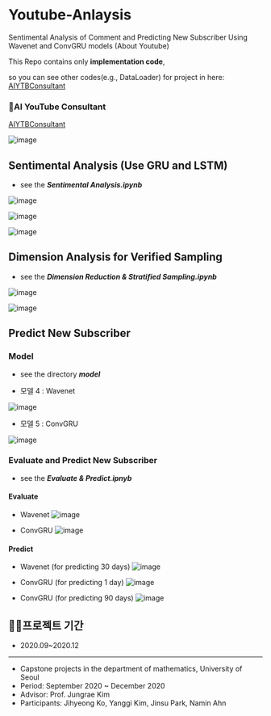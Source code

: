 # Youtube-Anlaysis
Sentimental Analysis of Comment and Predicting New Subscriber Using Wavenet and ConvGRU models (About Youtube)

This Repo contains only **implementation code**,

so you can see other codes(e.g., DataLoader) for project in here: [AIYTBConsultant](https://github.com/sjinu96/AIYTBConsultant)

### 🤡AI YouTube Consultant
[AIYTBConsultant](https://github.com/iloveslowfood/AIYTBConsultant)

![image](https://user-images.githubusercontent.com/71121461/130931377-c8126092-24e3-4038-a1cc-e98b5d31d5ec.png)



## Sentimental Analysis (Use GRU and LSTM)
* see the ***Sentimental Analysis.ipynb***


![image](https://user-images.githubusercontent.com/71121461/130931929-b6b4bd6e-631c-41ce-843c-09671253e52a.png)

![image](https://user-images.githubusercontent.com/71121461/130932659-4b20a422-9516-4067-bfe3-f0a91dc55fae.png)


![image](https://user-images.githubusercontent.com/71121461/130932244-af5cb52f-0fed-448a-afbf-690af4d2a717.png)


## Dimension Analysis for Verified Sampling
* see the ***Dimension Reduction & Stratified Sampling.ipynb***

![image](https://user-images.githubusercontent.com/71121461/130931765-9e49f0bb-c7aa-4572-8e15-bc466c0c14ae.png)

![image](https://user-images.githubusercontent.com/71121461/130931787-50220c03-fc25-4b91-b06e-2b857490d4ac.png)



## Predict New Subscriber

### Model
* see the directory ***model***

* 모델 4 : Wavenet

![image](https://user-images.githubusercontent.com/71121461/130923095-44d43420-fb92-4345-ad9c-88d35f6a9c3c.png)
* 모델 5 : ConvGRU

![image](https://user-images.githubusercontent.com/71121461/130923134-63224b2a-b4d8-4023-aeac-f47128b5229e.png)

### Evaluate and Predict New Subscriber
* see the ***Evaluate & Predict.ipnyb***

#### Evaluate

* Wavenet
![image](https://user-images.githubusercontent.com/71121461/130932482-8847c715-f9c1-40cf-a206-112fa4f89830.png)

* ConvGRU
![image](https://user-images.githubusercontent.com/71121461/130932926-e655c60a-3f55-4d16-ab7a-8a9d5105123c.png)


#### Predict

* Wavenet (for predicting 30 days)
![image](https://user-images.githubusercontent.com/71121461/130923410-967d38a7-f8ec-44e8-aa35-435ba956e53b.png)

* ConvGRU (for predicting 1 day)
![image](https://user-images.githubusercontent.com/71121461/130924269-7851e75b-fddb-42d4-9d9f-3bdd107d7de6.png)

* ConvGRU (for predicting 90 days)
![image](https://user-images.githubusercontent.com/71121461/130932578-2a0189c7-2703-476c-9bc1-8ba4b636715a.png)




## 🏃‍♂️프로젝트 기간
* 2020.09~2020.12

---
* Capstone projects in the department of mathematics, University of Seoul
* Period: September 2020 ~ December 2020
* Advisor: Prof. Jungrae Kim
* Participants: Jihyeong Ko, Yanggi Kim, Jinsu Park, Namin Ahn


